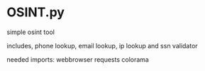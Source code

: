# OSINT.py
simple osint tool

includes, phone lookup, email lookup, ip lookup and ssn validator

needed imports:
webbrowser
requests
colorama
